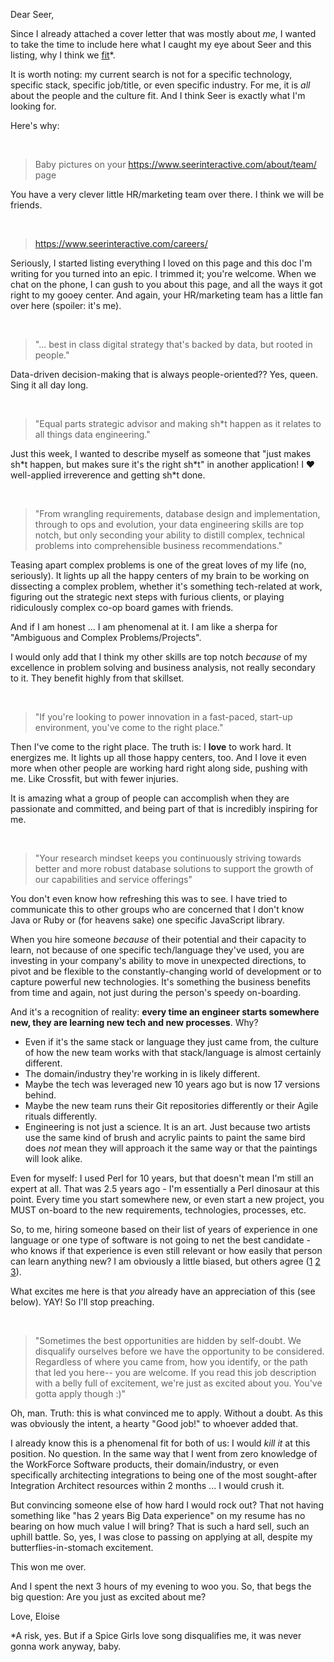 Dear Seer,

Since I already attached a cover letter that was mostly about *me*, I wanted to take the time to include here what I caught my eye about Seer and this listing, why I think we [fit](https://www.youtube.com/watch?v=FA5jsa1lR9c)*. 

It is worth noting: my current search is not for a specific technology, specific stack, specific job/title, or even specific industry. For me, it is *all* about the people and the culture fit. And I think Seer is exactly what I'm looking for.

Here's why:

<br>

> Baby pictures on your https://www.seerinteractive.com/about/team/ page

You have a very clever little HR/marketing team over there. I think we will be friends.

<br>

> https://www.seerinteractive.com/careers/

Seriously, I started listing everything I loved on this page and this doc I'm writing for you turned into an epic. I trimmed it; you're welcome. When we chat on the phone, I can gush to you about this page, and all the ways it got right to my gooey center. And again, your HR/marketing team has a little fan over here (spoiler: it's me).

<br>

> "... best in class digital strategy that's backed by data, but rooted in people."

Data-driven decision-making that is always people-oriented?? Yes, queen. Sing it all day long.

<br>

> "Equal parts strategic advisor and making sh\*t happen as it relates to all things data engineering."

Just this week, I wanted to describe myself as someone that "just makes sh\*t happen, but makes sure it's the right sh\*t" in another application! I ♥ well-applied irreverence and getting sh\*t done.

<br>

> "From wrangling requirements, database design and implementation, through to ops and evolution, your data engineering skills are top notch, but only seconding your ability to distill complex, technical problems into comprehensible business recommendations."

Teasing apart complex problems is one of the great loves of my life (no, seriously). It lights up all the happy centers of my brain to be working on dissecting a complex problem, whether it's something tech-related at work, figuring out the strategic next steps with furious clients, or playing ridiculously complex co-op board games with friends. 

And if I am honest ... I am phenomenal at it. I am like a sherpa for  "Ambiguous and Complex Problems/Projects".

I would only add that I think my other skills are top notch *because* of my excellence in problem solving and business analysis, not really secondary to it. They benefit highly from that skillset.

<br>

> "If you're looking to power innovation in a fast-paced, start-up environment, you've come to the right place."

Then I've come to the right place. The truth is: I **love** to work hard. It energizes me. It lights up all those happy centers, too. And I love it even more when other people are working hard right along side, pushing with me. Like Crossfit, but with fewer injuries.

It is amazing what a group of people can accomplish when they are passionate and committed, and being part of that is incredibly inspiring for me.

<br>

> "Your research mindset keeps you continuously striving towards better and more robust database solutions to support the growth of our capabilities and service offerings"

You don't even know how refreshing this was to see. I have tried to communicate this to other groups who are concerned that I don't know Java or Ruby or (for heavens sake) one specific JavaScript library. 

When you hire someone *because* of their potential and their capacity to learn, not because of one specific tech/language they've used, you are investing in your company's ability to move in unexpected directions, to pivot and be flexible to the constantly-changing world of development or to capture powerful new technologies. It's something the business benefits from time and again, not just during the person's speedy on-boarding.

And it's a recognition of reality: **every time an engineer starts somewhere new, they are learning new tech and new processes**. Why?
- Even if it's the same stack or language they just came from, the culture of how the new team works with that stack/language is almost certainly different. 
- The domain/industry they're working in is likely different. 
- Maybe the tech was leveraged new 10 years ago but is now 17 versions behind. 
- Maybe the new team runs their Git repositories differently or their Agile rituals differently. 
- Engineering is not just a science. It is an art. Just because two artists use the same kind of brush and acrylic paints to paint the same bird does *not* mean they will approach it the same way or that the paintings will look alike.

Even for myself: I used Perl for 10 years, but that doesn't mean I'm still an expert at all. That was 2.5 years ago - I'm essentially a Perl dinosaur at this point. Every time you start somewhere new, or even start a new project, you MUST on-board to the new requirements, technologies, processes, etc.

So, to me, hiring someone based on their list of years of experience in one language or one type of software is not going to net the best candidate - who knows if that experience is even still relevant or how easily that person can learn anything new? I am obviously a little biased, but others agree ([1](https://www.inc.com/springboard/5-reasons-to-hire-for-potential-over-experience.html) [2](https://www.fastcompany.com/3035990/why-you-should-hire-for-potential-not-experience) [3](https://www.digitalistmag.com/future-of-work/2018/06/29/should-you-hire-for-experience-or-potential-06177338)).

What excites me here is that *you* already have an appreciation of this (see below). YAY! So I'll stop preaching.

<br>

> "Sometimes the best opportunities are hidden by self-doubt. We disqualify ourselves before we have the opportunity to be considered. Regardless of where you came from, how you identify, or the path that led you here-- you are welcome. If you read this job description with a belly full of excitement, we're just as excited about you. You've gotta apply though :)"

Oh, man. Truth: this is what convinced me to apply. Without a doubt. As this was obviously the intent, a hearty "Good job!" to whoever added that. 

I already know this is a phenomenal fit for both of us: I would *kill it* at this position. No question. In the same way that I went from zero knowledge of the WorkForce Software products, their domain/industry, or even specifically architecting integrations to being one of the most sought-after Integration Architect resources within 2 months ... I would crush it.

But convincing someone else of how hard I would rock out? That not having something like "has 2 years Big Data experience" on my resume has no bearing on how much value I will bring? That is such a hard sell, such an uphill battle. So, yes, I was close to passing on applying at all, despite my butterflies-in-stomach excitement.

This won me over. 

And I spent the next 3 hours of my evening to woo you. So, that begs the big question: Are you just as excited about me?

Love,
Eloise

\*A risk, yes. But if a Spice Girls love song disqualifies me, it was never gonna work anyway, baby.
